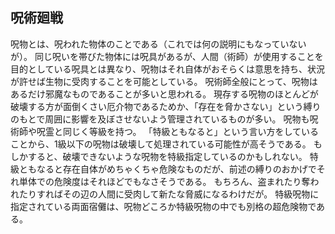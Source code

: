 ## 呪術廻戦
呪物とは、呪われた物体のことである（これでは何の説明にもなっていないが）。
同じ呪いを帯びた物体には呪具があるが、人間（術師）が使用することを目的としている呪具とは異なり、呪物はそれ自体がおそらくは意思を持ち、状況が許せば生物に受肉することを可能としている。
呪術師全般にとって、呪物はあるだけ邪魔なものであることが多いと思われる。
現存する呪物のほとんどが破壊する方が面倒くさい厄介物であるためか、「存在を脅かさない」という縛りのもとで周囲に影響を及ぼさせないよう管理されているものが多い。
呪物も呪術師や呪霊と同じく等級を持つ。
「特級ともなると」という言い方をしていることから、1級以下の呪物は破壊して処理されている可能性が高そうである。
もしかすると、破壊できないような呪物を特級指定しているのかもしれない。
特級ともなると存在自体がめちゃくちゃ危険なものだが、前述の縛りのおかげでそれ単体での危険度はそれほどでもなさそうである。
もちろん、盗まれたり奪われたりすればその辺の人間に受肉して新たな脅威になるわけだが。
特級呪物に指定されている両面宿儺は、呪物どころか特級呪物の中でも別格の超危険物である。